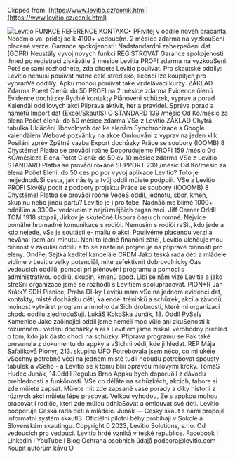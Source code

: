Clipped from: [https://www.levitio.cz/cenik.html](https://www.levitio.cz/cenik.html)

![Levitio 
FUNKCE 
REFERENCE 
KONTAKC• 
PFivitej v oddile novéh 
pracanta. Neodmlo va. 
pridej se k 4100+ vedouc(m. 2 més(ce zdarma na 
vyzkouSeni placené verze. Garance spokojenosti: 
Nadstandardni zabezpeöeni dat (GDPR) 
Neustäly vyvoj novych funkci 
REGISTROVAT 
Garance spokojenosti 
lhned po registraci ziskåväte 2 mésice Levitia PROFI zdarma na vyzkouSeni. Poté se sami rozhodnete, zda chcete Levitio pouiivat. 
Pro skautské oddily: Levitio nemusi pouiivat nutné celé stredisko, licenci Ize koupitjen pro vybranVé oddil/y. 
Apku mohou pouiivat také vzdélävaci kurzy. 
ZÅKLAD 
Zdarma 
Poeet Clenü: do 50 
PROFI na 2 
mésice zdarma 
Evidence ölenü 
Evidence 
dochäzky 
Rychlé kontakty 
Plånovéni 
schüzek, vyprav a 
porad 
Kalendäi 
oddilovych akci 
Piiprava aktivit, 
her a pravidel. 
Spréva porad a 
nämétü 
Import dat 
(Excel/SkautlS) 
O STANDARD 
139 
/mésic 
Od Kö/mésic za 
ölena 
Poöet élenå: do 50 
mésice zdarma 
VSe z Levitio 
ZÅKLAD 
Chytrå tabulka 
Uklädéni 
libovolnych dat ke 
elenåm 
Synchronizace s 
Google 
kalendäiem 
Webové pozvänky 
na akce 
Omlouvåni z 
vyprav na jeden 
klik 
Posiläni zprév 
Zpétné vazba 
Export dochåzky 
Präce se soubory 
(IOOMB) 
8 Chystéme! 
Platba se provådi roäné 
Doporuöujeme 
PROFI 
159 
/mésic 
Od KÖ/mésicza 
Elena 
Potet Clenü: do 50 
ev 10 
mésice zdarma 
VSe z Levitio 
STANDARD 
Platba se provådi ro•äné 
SUPPORT 
239 
/mésic 
Od Kö/mésic za 
élena 
Poöet Eleni: do 50 
ces po por 
vyvoj aplikace 
Levitio? Toto je 
nejjednoduSi 
cesta, jak nås ty a 
tvüj oddil müiete 
podpoiit. 
VSe z Levitio 
PROFI 
Skvély pocit z 
podpory projektu 
Präce se soubory 
(IOOOMB) 
8 Chystéme! 
Platba se provådi roöné 
VedeS oddil, jednotu, sbor, kmen, skupinu nebo jinou partu? Levitio je i pro tebe. 
Nadnåöime biimé 1000+ oddilüm a 3300+ vedoucim z nejrüznéjöich organizaci. 
Jiff Cerner 
Oddll TOM 1918 stopaii, Jirkov 
je skuteöné 
Uspora öasu 
oh romné. 
Nejvice pomähé 
hromadné komunikace s rodiöi. 
Nemusim s rodiöi reSit, kdo jede a 
kdo nejede, vSe je soutästi e- 
mailu o akci. Pouiivéme 
placenou verzi a nevåhal jsem ani 
minutu. Neni to iédné finanöni 
zätéi, Levitio ulehöuje mou 
öinnost v zäkulisi oddilu a to se 
znatelné projevuje na ptipravé 
öinnosti pro eleny. 
OndFej Sejtka 
keditel kanceläie CRDM 
Jako teskå rada déti a mlådeie 
vidime v Levitiu velky potenciål, 
mite zefektivnit dobrovolnicky 
Oas vedoucich oddilü, pomoci pri 
plénovéni programu a pomoci s 
administrativou oddilü, skupin, 
kmenü apod. Libi se nåm vize 
Levitia a jako streSni organizace 
jsme se rozhodli s Levitiem 
spolupracovat. 
PION*R 
Jan KråtkY 
SDH Pisnice, Praha 
DI-ky Levitiu mam vSe na jednom 
evidenci dat, kontakty, 
misté 
dochåzku déti, kalendéi tréninkü 
a schüzek, akci a zävodü, 
moinost vytväret program a 
mnoho dalSich drobnosti, které 
mi organizaci chodu oddilu 
zjednoduSuji. 
LukåS KokoSka 
Junäk, 18. Oddll PySely Kamenice 
Jako zaöinajici oddil jsme neméli 
moc vüle ani zkuSenosti k 
rozumnému vedeni dochäzky a 
ai s Levitiem jsme ziskali 
vérohodny prehled o tom, kdo jak 
öasto chodi na schüzky. Pfiprava 
programu se Pak také presunula z 
dokumentu do appky a vSichni 
védi, kde ji hledat. 
REP 
Måja Safaiikovå 
Pionyr, 213. skupina UFO 
Potrebovala jsem néco, co mi 
ukéie vSechny potrebné véci na 
jednom misté 
tudii nebudu 
potrebovat spousty tabulek a 
vSeho - a Levitio se k tomu bliii 
opravdu milovymi kroky. 
TomäS Hudec 
Junäk, 14.0ddil Regulus Brno 
Appku bych doporuöil z dåvodu 
prehlednosti a funkönosti. VSe co 
délåte na schüzkéch, akcich, 
tabore si zde müiete zapsat. 
Müiete mit zde zapsané vase 
porady a diky historii z rüznych 
akci müiete lépe pracovat. 
Velkou vyhodou, Ze s appkou 
mohou pracovat i rodiöe, kteri zde 
müiou odhlaSovat a omlouvat 
své déti. 
Levitio podporuje Ceskä rada déti a mlådeie. Junäk — Cesky skaut s nami propojil informatni systém skautlS. Oficiélni pilotni béhy probihaji v Sokole 
a Slovenském skautingu. 
Copyright 0 2023, Levitio Solutions, s.r.o. 
Od vedoucich pro vedouci. Levitio hrdé vznikå v teské republice. 
Facebook I Linkedln I YouTube I Blog 
Ochrana osobnich üdajå 
podpora@levitio.com 
Koupit autorüm kåvu O ](Exported%20image%2020231212002605-0.jpeg)